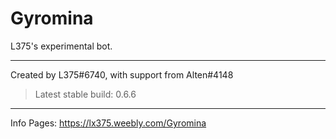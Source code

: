 # Gyromina

L375's experimental bot.

***

Created by L375#6740, with support from Alten#4148

> Latest stable build: 0.6.6

***

Info Pages: https://lx375.weebly.com/Gyromina
